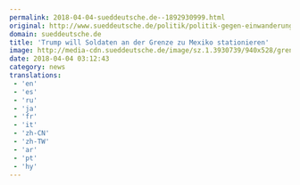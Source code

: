 ```yaml
---
permalink: 2018-04-04-sueddeutsche.de--1892930999.html
original: http://www.sueddeutsche.de/politik/politik-gegen-einwanderung-trump-will-soldaten-an-dergrenzezu-mexiko-stationieren-1.3930738
domain: sueddeutsche.de
title: 'Trump will Soldaten an der Grenze zu Mexiko stationieren'
image: http://media-cdn.sueddeutsche.de/image/sz.1.3930739/940x528/grenze-usa-mexiko.jpg?v=1522809604
date: 2018-04-04 03:12:43
category: news
translations: 
 - 'en'
 - 'es'
 - 'ru'
 - 'ja'
 - 'fr'
 - 'it'
 - 'zh-CN'
 - 'zh-TW'
 - 'ar'
 - 'pt'
 - 'hy'
---
```


